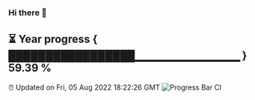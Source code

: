 ### Hi there 👋
⏳ Year progress { █████████████████▁▁▁▁▁▁▁▁▁▁▁▁▁ } 59.39 %
---
⏰ Updated on Fri, 05 Aug 2022 18:22:26 GMT
![Progress Bar CI](https://github.com/liununu/liununu/workflows/Progress%20Bar%20CI/badge.svg)
